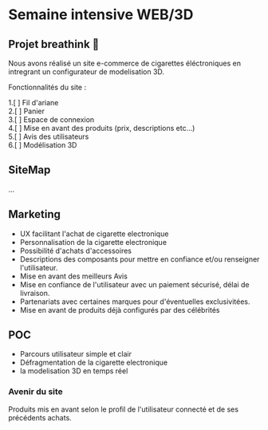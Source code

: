 # Semaine intensive WEB/3D

## Projet breathink 🚬
Nous avons réalisé un site e-commerce de cigarettes  éléctroniques en intregrant un configurateur de modelisation 3D.

Fonctionnalités du site :

  1.[ ] Fil d'ariane    
  2.[ ] Panier    
  3.[ ] Espace de connexion   
  4.[ ] Mise en avant des produits (prix, descriptions etc...)    
  5.[ ] Avis des utilisateurs     
  6.[ ] Modélisation 3D 


## SiteMap
...

## Marketing

* UX facilitant l'achat de cigarette electronique
* Personnalisation de la cigarette electronique
* Possibilité d'achats d'accessoires
* Descriptions des composants pour mettre en confiance et/ou renseigner l'utilisateur.
* Mise en avant des meilleurs Avis
* Mise en confiance de l'utilisateur avec un paiement sécurisé, délai de livraison.
* Partenariats avec certaines marques pour d'éventuelles exclusivitées.
* Mise en avant de produits déjà configurés par des célébrités

## POC

* Parcours utilisateur simple et clair
* Défragmentation de la cigarette electronique
* la modelisation 3D en temps réel


### Avenir du site

Produits mis en avant selon le profil de l'utilisateur connecté et de ses précédents achats.
